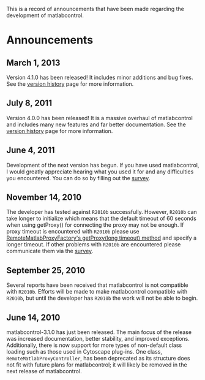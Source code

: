 This is a record of announcements that have been made regarding the development of matlabcontrol.

# Announcements #

## March 1, 2013 ##

Version 4.1.0 has been released! It includes minor additions and bug fixes. See the [version history](VersionHistory.md) page for more information.

## July 8, 2011 ##

Version 4.0.0 has been released! It is a massive overhaul of matlabcontrol and includes many new features and far better documentation. See the [version history](VersionHistory.md) page for more information.

## June 4, 2011 ##

Development of the next version has begun. If you have used matlabcontrol, I would greatly appreciate hearing what you used it for and any difficulties you encountered. You can do so by filling out the  [survey](https://spreadsheets.google.com/viewform?formkey=dENLNHB0YUotVUpHQUxqNHVremZveWc6MA).

## November 14, 2010 ##

The developer has tested against `R2010b` successfully. However, `R2010b` can take longer to initialize which means that the default timeout of 60 seconds when using getProxy() for connecting the proxy may not be enough. If proxy timeout is encountered with `R2010b` please use [RemoteMatlabProxyFactory's getProxy(long timeout) method](http://matlabcontrol.googlecode.com/svn/javadocs/doc/matlabcontrol/RemoteMatlabProxyFactory.html#getProxy(long)) and specify a longer timeout. If other problems with `R2010b` are encountered please communicate them via the [survey](https://spreadsheets.google.com/viewform?formkey=dENLNHB0YUotVUpHQUxqNHVremZveWc6MA).

## September 25, 2010 ##

Several reports have been received that matlabcontrol is not compatible with `R2010b`. Efforts will be made to make matlabcontrol compatible with `R2010b`, but until the developer has `R2010b` the work will not be able to begin.

## June 14, 2010 ##

matlabcontrol-3.1.0 has just been released. The main focus of the release was increased documentation, better stability, and improved exceptions. Additionally, there is now support for more types of non-default class loading such as those used in Cytoscape plug-ins. One class, `RemoteMatlabProxyController`, has been deprecated as its structure does not fit with future plans for matlabcontrol; it will likely be removed in the next release of matlabcontrol.